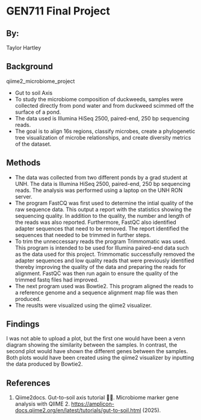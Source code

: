 # GEN711 Final Project
## By: 
Taylor Hartley
## Background
qiime2_microbiome_project
- Gut to soil Axis
- To study the microbiome composition of duckweeds, samples were collected directly from pond water and from duckweed scimmed off the surface of a pond. 
- The data used is Illumina HiSeq 2500, paired-end, 250 bp sequencing reads.
- The goal is to align 16s regions, classify microbes, create a phylogenetic tree visualization of microbe relationships, and create diversity metrics of the dataset.
## Methods 
- The data was collected from two different ponds by a grad student at UNH. The data is Illumina HiSeq 2500, paired-end, 250 bp sequencing reads.
The analysis was performed using a laptop on the UNH RON server. 
- The program FastCQ was first used to determine the intial quality of the raw sequence data. This output a report with the statistics showing the sequencing quality. In addition to the quality, the number and length of the reads was also reported. Furthermore, FastQC also identified adapter sequences that need to be removed. The report identified the sequences that needed to be trimmed in further steps.  
- To trim the unneccessary reads the program Trimmomatic was used. This program is intended to be used for Illumina paired-end data such as the data used for this project. Trimmomatic successfully removed the adapter sequences and low quality reads that were previously identified thereby improving the quality of the data and preparing the reads for alignment. FastQC was then run again to ensure the quality of the trimmed fastq files had improved.
- The next program used was Bowtie2. This program aligned the reads to a reference genome and a sequence alignment map file was then produced.
- The reuslts were visualized using the qiime2 visualizer.
## Findings
I was not able to upload a plot, but the first one would have been a venn diagram showing the similarity between the samples. In contrast, the second plot would have shown the different genes between the samples. Both plots would have been created using the qiime2 visualizer by inputting the data produced by Bowtie2. 
## References
1. Qiime2docs. Gut-to-soil axis tutorial 💩🌱. Microbiome marker gene analysis with QIIME 2. https://amplicon-docs.qiime2.org/en/latest/tutorials/gut-to-soil.html (2025). 
